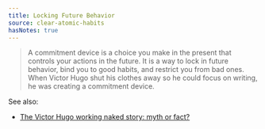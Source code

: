 ```yaml
---
title: Locking Future Behavior
source: clear-atomic-habits
hasNotes: true
---
```


> A commitment device is a choice you make in the present that controls your actions in the future. It is a way to lock in future behavior, bind you to good habits, and restrict you from bad ones. When Victor Hugo shut his clothes away so he could focus on writing, he was creating a commitment device.

See also:

* [The Victor Hugo working naked story: myth or fact?](https://languor.us/victor-hugo-working-naked-story-myth-or-fact)
